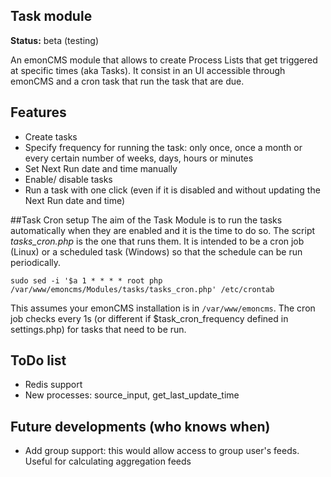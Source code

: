 ## Task module

**Status:** beta (testing)

An emonCMS module that allows to create Process Lists that get triggered at specific times (aka Tasks). It consist in an UI accessible through emonCMS and a cron task that run the task that are due.

## Features
- Create tasks
- Specify frequency for running the task: only once, once a month or every certain number of weeks, days, hours or minutes
- Set Next Run date and time manually
- Enable/ disable tasks
- Run a task with one click (even if it is disabled and without updating the Next Run date and time)

##Task Cron setup
The aim of the Task Module is to run the tasks automatically when they are enabled and it is the time to do so.
The script *tasks_cron.php* is the one that runs them. It is intended to be a cron job (Linux) or a scheduled task (Windows) so that the schedule can be run periodically.
```
sudo sed -i '$a 1 * * * * root php /var/www/emoncms/Modules/tasks/tasks_cron.php' /etc/crontab
```
This assumes your emonCMS installation is in `/var/www/emoncms`. 
The cron job checks every 1s (or different if $task_cron_frequency defined in settings.php) for tasks that need to be run.

## ToDo list
- Redis support
- New processes: source_input, get_last_update_time

## Future developments (who knows when)
- Add group support: this would allow access to group user's feeds. Useful for calculating aggregation feeds

